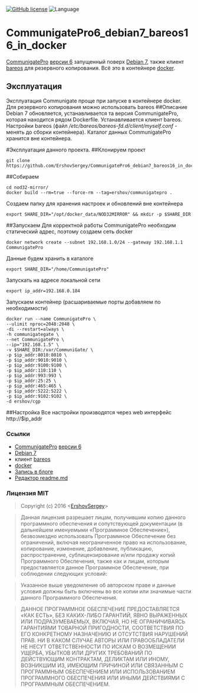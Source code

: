 [![GitHub license](https://img.shields.io/badge/license-MIT-blue.svg)](https://raw.githubusercontent.com/github.com/ErshovSergey/master/LICENSE) ![Language](https://img.shields.io/badge/language-bash-yellowgreen.svg)
# CommunigatePro6_debian7_bareos16_in_docker
[CommunigatePro](https://www.communigate.com/ru/default.html) [версии 6](http://www.stalker.com/pub/CommuniGatePro/6.1/) запущенный поверх [Debian 7](https://www.debian.org/releases/wheezy/), также клиент [bareos](https://www.bareos.org/en/) для резервного копирования. Всё это в контейнере [docker](https://www.docker.com/).
## Эксплуатация
Эксплуатация Communigate проще при запуске в контейнере docker. Для резервного копирования можно использовать bareos
##Описание
Debian 7 обновляется, устанавливается та версия CommunigatePro, которая находится рядом Dockerfile. 
Устанавливается клиент bareos.
Настройки bareos (файл */etc/bareos/bareos-fd.d/client/myself.conf* - менять до сборки контейнера). 
Каталог данных CommunigatePro хранится вне контейнера.

#Эксплуатация данного проекта.
##Клонируем проект
```shell
git clone https://github.com/ErshovSergey/CommunigatePro6_debian7_bareos16_in_docker.git
```
##Собираем
```shell
cd nod32-mirror/
docker build --rm=true --force-rm --tag=ershov/communigatepro .
```
Создаем папку для хранения настроек и обновлений вне контейнера
```shell
export SHARE_DIR="/opt/docker_data/NOD32MIRROR" && mkdir -p $SHARE_DIR
```
##Запускаем
Для корректной работы CommunigatePro необходим статический адрес, поэтому создаем сеть docker
```shell
docker network create --subnet 192.168.1.0/24 --gateway 192.168.1.1 CommunigatePro
```
Данные будем хранить в каталоге
```shell
export SHARE_DIR="/home/CommunigatePro"
```
Запускать на адресе локальной сети
```shell
export ip_addr=192.168.0.184
```
Запускаем контейнер (расшариваемые порты добавляем по необходимости)
```shell
docker run --name CommunigatePro \
--ulimit nproc=2048:2048 \
-di --restart=always \
-h communigategate \
--net CommunigatePro \
--ip="192.168.1.5" \
-v $SHARE_DIR:/var/CommuniGate/ \
-p $ip_addr:8010:8010 \
-p $ip_addr:9010:9010 \
-p $ip_addr:9100:9100 \
-p $ip_addr:110:110 \
-p $ip_addr:993:993 \
-p $ip_addr:25:25 \
-p $ip_addr:465:465 \
-p $ip_addr:5222:5222 \
-p $ip_addr:9102:9102 \
-d ershov/cgp
```
##Настройка
Все настройки производятся через web интерфейс http://$ip_addr


### <i class="icon-upload"></i>Ссылки
 - [CommunigatePro](https://www.communigate.com/ru/default.html) [версии 6](http://www.stalker.com/pub/CommuniGatePro/6.1/) 
 - [Debian 7](https://www.debian.org/releases/wheezy/)
 - клиент [bareos](https://www.bareos.org/en/) 
 - [docker](https://www.docker.com/)
 - [Запись в блоге](https://blog.erchov.ru/)
 - [Редактор readme.md](https://stackedit.io/)

### <i class="icon-refresh"></i>Лицензия MIT

> Copyright (c) 2016 &lt;[ErshovSergey](http://github.com/ErshovSergey/)&gt;

> Данная лицензия разрешает лицам, получившим копию данного программного обеспечения и сопутствующей документации (в дальнейшем именуемыми «Программное Обеспечение»), безвозмездно использовать Программное Обеспечение без ограничений, включая неограниченное право на использование, копирование, изменение, добавление, публикацию, распространение, сублицензирование и/или продажу копий Программного Обеспечения, также как и лицам, которым предоставляется данное Программное Обеспечение, при соблюдении следующих условий:

> Указанное выше уведомление об авторском праве и данные условия должны быть включены во все копии или значимые части данного Программного Обеспечения.

> ДАННОЕ ПРОГРАММНОЕ ОБЕСПЕЧЕНИЕ ПРЕДОСТАВЛЯЕТСЯ «КАК ЕСТЬ», БЕЗ КАКИХ-ЛИБО ГАРАНТИЙ, ЯВНО ВЫРАЖЕННЫХ ИЛИ ПОДРАЗУМЕВАЕМЫХ, ВКЛЮЧАЯ, НО НЕ ОГРАНИЧИВАЯСЬ ГАРАНТИЯМИ ТОВАРНОЙ ПРИГОДНОСТИ, СООТВЕТСТВИЯ ПО ЕГО КОНКРЕТНОМУ НАЗНАЧЕНИЮ И ОТСУТСТВИЯ НАРУШЕНИЙ ПРАВ. НИ В КАКОМ СЛУЧАЕ АВТОРЫ ИЛИ ПРАВООБЛАДАТЕЛИ НЕ НЕСУТ ОТВЕТСТВЕННОСТИ ПО ИСКАМ О ВОЗМЕЩЕНИИ УЩЕРБА, УБЫТКОВ ИЛИ ДРУГИХ ТРЕБОВАНИЙ ПО ДЕЙСТВУЮЩИМ КОНТРАКТАМ, ДЕЛИКТАМ ИЛИ ИНОМУ, ВОЗНИКШИМ ИЗ, ИМЕЮЩИМ ПРИЧИНОЙ ИЛИ СВЯЗАННЫМ С ПРОГРАММНЫМ ОБЕСПЕЧЕНИЕМ ИЛИ ИСПОЛЬЗОВАНИЕМ ПРОГРАММНОГО ОБЕСПЕЧЕНИЯ ИЛИ ИНЫМИ ДЕЙСТВИЯМИ С ПРОГРАММНЫМ ОБЕСПЕЧЕНИЕМ.

